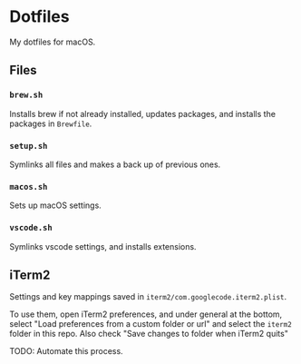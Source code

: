 # Dotfiles
My dotfiles for macOS.

## Files
### `brew.sh`
Installs brew if not already installed, updates packages, and installs the packages in `Brewfile`.

### `setup.sh`
Symlinks all files and makes a back up of previous ones.

### `macos.sh`
Sets up macOS settings.

### `vscode.sh`
Symlinks vscode settings, and installs extensions.

## iTerm2
Settings and key mappings saved in `iterm2/com.googlecode.iterm2.plist`.

To use them, open iTerm2 preferences, and under general at the bottom, select "Load preferences from a custom folder or url" and select the `iterm2` folder in this repo. Also check "Save changes to folder when iTerm2 quits"

TODO: Automate this process.

